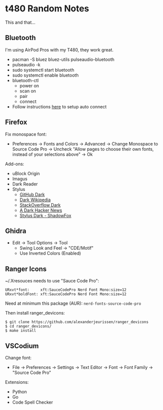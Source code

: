 # t480 Random Notes

This and that...

## Bluetooth

I'm using AirPod Pros with my T480, they work great.

* pacman -S bluez bluez-utils pulseaudio-bluetooth
* pulseaudio -k
* sudo systemctl start bluetooth
* sudo systemctl enable bluetooth
* bluetooth-ctl
    * power on
    * scan on
    * pair <mac>
    * connect <mac>
* Follow instructions [here](https://wiki.archlinux.org/index.php/Bluetooth_headset#Setting_up_auto_connection) to setup auto connect

## Firefox

Fix monospace font:
* Preferences -> Fonts and Colors -> Advanced -> Change Monospace to Source Code Pro -> Uncheck "Allow pages to choose their own fonts, instead of your selections above" -> Ok

Add-ons:
* uBlock Origin
* Imagus
* Dark Reader
* Stylus
    * [GitHub Dark](https://github.com/StylishThemes/GitHub-Dark)
    * [Dark Wikipedia](https://userstyles.org/styles/42313/dark-wikipedia)
    * [StackOverflow Dark](https://github.com/StylishThemes/StackOverflow-Dark)
    * [A Dark Hacker News](https://userstyles.org/styles/22794/a-dark-hacker-news)
    * [Stylus Dark - ShadowFox](https://userstyles.org/styles/153739/stylus-dark-shadowfox)

## Ghidra

* Edit -> Tool Options -> Tool
    * Swing Look and Feel -> "CDE/Motif"
    * Use Inverted Colors (Enabled)

## Ranger Icons

~/.Xresouces needs to use "Sauce Code Pro":
```
URxvt*font:     xft:SauceCodePro Nerd Font Mono:size=12
URxvt*boldFont: xft:SauceCodePro Nerd Font Mono:size=12
```

Need at minimum this package (AUR): `nerd-fonts-source-code-pro`

Then install ranger_devicons:
```
$ git clone https://github.com/alexanderjeurissen/ranger_devicons
$ cd ranger_devicons/
$ make install
```

## VSCodium

Change font:
* File -> Preferences -> Settings -> Text Editor -> Font -> Font Family -> "Source Code Pro"

Extensions:
* Python
* Go
* Code Spell Checker
